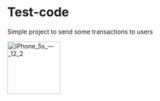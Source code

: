 # Test-code
Simple project to send some transactions to users

<img width="120" alt="iPhone_5s_—_12_2" src="https://user-images.githubusercontent.com/7068861/57200518-b80a3e00-6f95-11e9-9bef-72768c013442.png">
